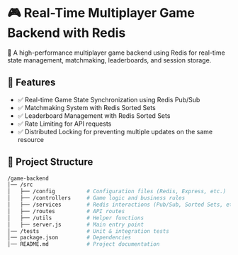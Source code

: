 # 🎮 Real-Time Multiplayer Game Backend with Redis

🚀 A high-performance multiplayer game backend using Redis for real-time state management, matchmaking, leaderboards, and session storage.

## 📌 Features
- ✅ Real-time Game State Synchronization using Redis Pub/Sub
- ✅ Matchmaking System with Redis Sorted Sets
- ✅ Leaderboard Management with Redis Sorted Sets
- ✅ Rate Limiting for API requests
- ✅ Distributed Locking for preventing multiple updates on the same resource

## 📂 Project Structure
```bash
/game-backend
│── /src
│   ├── /config          # Configuration files (Redis, Express, etc.)
│   ├── /controllers     # Game logic and business rules
│   ├── /services        # Redis interactions (Pub/Sub, Sorted Sets, etc.)
│   ├── /routes          # API routes
│   ├── /utils           # Helper functions
│   ├── server.js        # Main entry point
│── /tests               # Unit & integration tests
│── package.json         # Dependencies
│── README.md            # Project documentation

